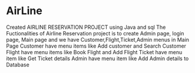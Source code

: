 # AirLine
Created AIRLINE RESERVATION PROJECT using Java and sql
The Fuctionalities of Airline Reservation project is to create Admin page, login page, Main page and we have Customer,Flight,Ticket,Admin menus in Main Page
Customer have menu items like Add customer and Search Customer
Flight have menu items like Book Flight and Add Flight
Ticket have menu item like Get Ticket details
Admin  have menu item like Add Admin details to Database
